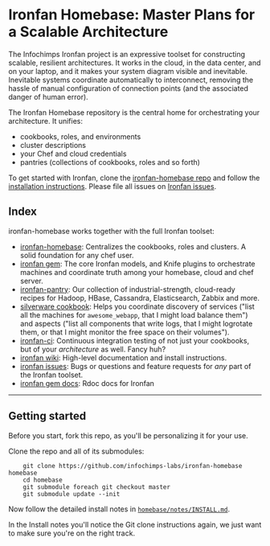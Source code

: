 # Ironfan Homebase: Master Plans for a Scalable Architecture

The Infochimps Ironfan project is an expressive toolset for constructing scalable, resilient architectures. It works in the cloud, in the data center, and on your laptop, and it makes your system diagram visible and inevitable. Inevitable systems coordinate automatically to interconnect, removing the hassle of manual configuration of connection points (and the associated danger of human error).

The Ironfan Homebase repository is the central home for orchestrating your architecture. It unifies:
	
* cookbooks, roles, and environments
* cluster descriptions
* your Chef and cloud credentials
* pantries (collections of cookbooks, roles and so forth)

To get started with Ironfan, clone the [ironfan-homebase repo](https://github.com/infochimps-labs/ironfan-homebase) and follow the [installation instructions](https://github.com/infochimps-labs/ironfan/wiki/install). Please file all issues on [Ironfan issues](https://github.com/infochimps-labs/ironfan/issues).

## Index

ironfan-homebase works together with the full Ironfan toolset:

* [ironfan-homebase](https://github.com/infochimps-labs/ironfan-homebase): Centralizes the cookbooks, roles and clusters. A solid foundation for any chef user.
* [ironfan gem](https://github.com/infochimps-labs/ironfan): The core Ironfan models, and Knife plugins to orchestrate machines and coordinate truth among your homebase, cloud and chef server.
* [ironfan-pantry](https://github.com/infochimps-labs/ironfan-pantry): Our collection of industrial-strength, cloud-ready recipes for Hadoop, HBase, Cassandra, Elasticsearch, Zabbix and more.
* [silverware cookbook](https://github.com/infochimps-labs/ironfan-pantry/tree/master/cookbooks/silverware): Helps you coordinate discovery of services ("list all the machines for `awesome_webapp`, that I might load balance them") and aspects ("list all components that write logs, that I might logrotate them, or that I might monitor the free space on their volumes").
* [ironfan-ci](https://github.com/infochimps-labs/ironfan-ci): Continuous integration testing of not just your cookbooks, but of your *architecture* as well.  Fancy huh? 
* [ironfan wiki](https://github.com/infochimps-labs/ironfan/wiki): High-level documentation and install instructions.
* [ironfan issues](https://github.com/infochimps-labs/ironfan/issues): Bugs or questions and feature requests for *any* part of the Ironfan toolset.
* [ironfan gem docs](http://rdoc.info/gems/ironfan): Rdoc docs for Ironfan

__________________________________________________________________________

## Getting started

Before you start, fork this repo, as you'll be personalizing it for your use.

Clone the repo and all of its submodules:

        git clone https://github.com/infochimps-labs/ironfan-homebase homebase
        cd homebase
		git submodule foreach git checkout master
        git submodule update --init

Now follow the detailed install notes in [`homebase/notes/INSTALL.md`](https://github.com/infochimps-labs/ironfan/wiki/install).

In the Install notes you'll notice the Git clone instructions again, we just want to make sure you're on the right track.   	 	